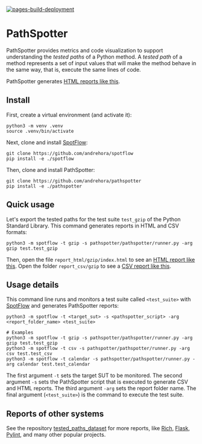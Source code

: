 [![pages-build-deployment](https://github.com/andrehora/pathspotter/actions/workflows/pages/pages-build-deployment/badge.svg)](https://github.com/andrehora/pathspotter/actions/workflows/pages/pages-build-deployment)

# PathSpotter

PathSpotter provides metrics and code visualization to support understanding the *tested paths* of a Python method.
A *tested path* of a method represents a set of input values that will make the method behave in the same way, that is, execute the same lines of code.

PathSpotter generates [HTML reports like this](https://andrehora.github.io/pathspotter/examples/report_html/calendar).

## Install

First, create a virtual environment (and activate it):

```
python3 -m venv .venv			
source .venv/bin/activate
```

Next, clone and install [SpotFlow](https://github.com/andrehora/spotflow):
```
git clone https://github.com/andrehora/spotflow
pip install -e ./spotflow
```

Then, clone and install PathSpotter:
```
git clone https://github.com/andrehora/pathspotter
pip install -e ./pathspotter
```

## Quick usage

Let's export the tested paths for the test suite `test_gzip` of the Python Standard Library.
This command generates reports in HTML and CSV formats:

```
python3 -m spotflow -t gzip -s pathspotter/pathspotter/runner.py -arg gzip test.test_gzip
```

Then, open the file `report_html/gzip/index.html` to see an [HTML report like this](https://andrehora.github.io/pathspotter/examples/report_html/gzip).
Open the folder `report_csv/gzip` to see a [CSV report like this](https://github.com/andrehora/pathspotter/blob/main/examples/report_csv/gzip).


## Usage details

This command line runs and monitors a test suite called `<test_suite>` with [SpotFlow](https://github.com/andrehora/spotflow) and generates PathSpotter reports:

```shell
python3 -m spotflow -t <target_sut> -s <pathspotter_script> -arg <report_folder_name> <test_suite>

# Examples
python3 -m spotflow -t gzip -s pathspotter/pathspotter/runner.py -arg gzip test.test_gzip
python3 -m spotflow -t csv -s pathspotter/pathspotter/runner.py -arg csv test.test_csv
python3 -m spotflow -t calendar -s pathspotter/pathspotter/runner.py -arg calendar test.test_calendar
```

The first argument `-t` sets the target SUT to be monitored.
The second argument `-s` sets the PathSpotter script that is executed to generate CSV and HTML reports.
The third argument `-arg` sets the report folder name.
The final argument (`<test_suite>`) is the command to execute the test suite.


## Reports of other systems

See the repository [tested_paths_dataset](https://github.com/andrehora/tested_paths_dataset) for more reports, like [Rich](xxx), [Flask](xxx), [Pylint](xxx), and many other popular projects.